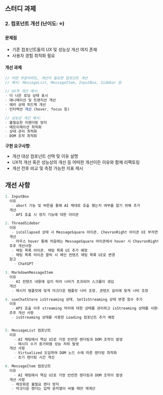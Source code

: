 ## 스터디 과제

### 2. 컴포넌트 개선 (난이도: ⭐)

#### 문제점

- 기존 컴포넌트들의 UX 및 성능상 개선 여지 존재
- 사용자 경험 최적화 필요

#### 개선 과제

```typescript
// 어떤 부분이라도, 개선이 필요한 컴포넌트 개선
// 예시: MessageList, MessageItem, InputBox, Sidebar 등

// UX적 개선 예시:
- 더 나은 로딩 상태 표시
- 애니메이션 및 트랜지션 개선
- 에러 상태 피드백 개선
- 인터랙션 개선 (hover, focus 등)

// 성능상 개선 예시:
- 불필요한 리렌더링 방지
- 메모이제이션 최적화
- 상태 관리 최적화
- DOM 조작 최적화
```

**구현 요구사항**:

- 개선 대상 컴포넌트 선택 및 이유 설명
- UX적 개선 혹은 성능상의 개선 등 어떠한 개선이든 이유와 함께 리팩토링
- 개선 전후 비교 및 측정 가능한 지표 제시

## 개선 사항

```typescript
1. InputBox
  이유
   - abort 기능 및 버튼을 통해 AI 제대로 호출 했는지 여부를 알기 위해 추가
  개선
   - API 호출 시 정지 기능에 대한 아이콘

2. ThreadSidebar
  이유
   - isCollapsed 상태 시 MessageSquare 아이콘, ChevronRight 아이콘 UI 부자연스럽게 변경
  개선
   - 마우스 hover 통해 처음에는 MessageSquare 아이콘에서 hover 시 ChevronRight 아이콘으로 변경
  추후 개선사항
   - 채팅 목록 아이콘, 채팅 목록 UI 추가 예정
   - 채팅 목록 아이콘 클릭 시 메인 컨텐츠 채팅 목록 UI로 변경
  참고
    - ChatGPT

3. MarkdownMessageItem
  이유
   - AI 컨텐츠 내용에 길이 따라 너비가 초과되어 스크롤이 생김
  개선
   - 메시지 템플릿에 맞게 마크다운 템플릿 너비 조정, 콘텐츠 길이에 맞게 너비 조정

4. useChatStore isStreaming 상태, SetIsStreaming 상태 변경 함수 추가
  이유
   - API 호출 이후 streaming 처리에 대한 상태를 관리하고 isStreaming 상태를 사용하여 세밀한 컴포넌트 조작을 위해
  추후 개선 사항
   - isStreaming 상태를 사용한 Loading 컴포넌트 추가 예정


5. MessageList 컴포넌트
  이유
    - AI 채팅에서 핵심 UI로 가장 빈번한 렌더링과 DOM 조작이 발생
    - 메시지 수가 증가하몀 성능 저하 발생
  개선 사항
    - Virtualized 도입하여 DOM 노드 수에 따른 렌더링 최적화
    - 초기 렌더링 시간 개선

6. MessageItem 컴포넌트
  이유
    - AI 채팅에서 핵심 UI로 가장 빈번한 렌더링과 DOM 조작이 발생
  개선 사항
   - 메모화로 불필요 렌더 방지
   - 마크다운 렌더는 입력 문자열이 바뀔 때만 재계산
```
